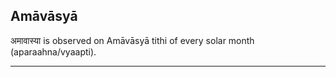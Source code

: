 ## Amāvāsyā
अमावास्या is observed on Amāvāsyā tithi of every solar month (aparaahna/vyaapti).



---
